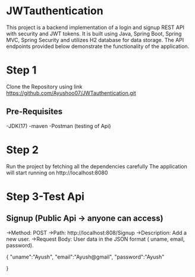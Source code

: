 # JWTauthentication
This project is a backend implementation of a login and signup REST API with security and JWT tokens. It is built using Java, Spring Boot, Spring MVC, Spring Security and utilizes H2 database for data storage. The API endpoints provided below demonstrate the functionality of the application.

# Step 1
Clone the Repository using link https://github.com/Ayushoo07/JWTauthentication.git

## Pre-Requisites
-JDK(17)
-maven 
-Postman (testing of Api)

# Step 2
Run the project by fetching all the dependencies carefully
The application will start running on http://localhost:8080

# Step 3-Test Api
## Signup (Public Api -> anyone can access)
->Method: POST
->Path: http://localhost:808/Signup
->Description: Add a new user.
->Request Body: User data in the JSON format ( uname, email, password).

{
    "uname":"Ayush",
    "email":"Ayush@gmail",
    "password":"Ayush"

}

